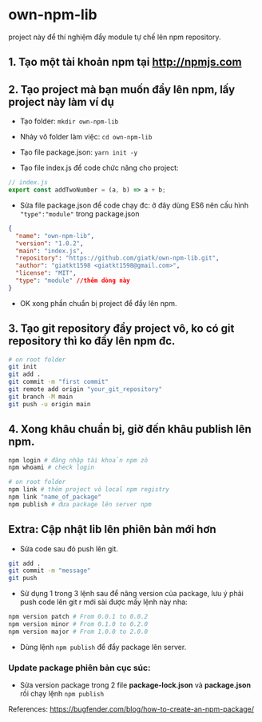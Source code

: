 # own-npm-lib

project này để thí nghiệm đẩy module tự chế lên npm repository.

## 1. Tạo một tài khoản npm tại http://npmjs.com

## 2. Tạo project mà bạn muốn đẩy lên npm, lấy project này làm ví dụ

- Tạo folder: `mkdir own-npm-lib`

- Nhảy vô folder làm việc: `cd own-npm-lib`

- Tạo file package.json: `yarn init -y`

- Tạo file index.js để code chức năng cho project:
```js
// index.js
export const addTwoNumber = (a, b) => a + b;
```

- Sửa file package.json để code chạy đc: ở đây dùng ES6 nên cấu hình `"type":"module"` trong package.json

```json
{
  "name": "own-npm-lib",
  "version": "1.0.2",
  "main": "index.js",
  "repository": "https://github.com/giatk/own-npm-lib.git",
  "author": "giatkt1598 <giatkt1598@gmail.com>",
  "license": "MIT",
  "type": "module" //thêm dòng này
}
```

- OK xong phần chuẩn bị project để đẩy lên npm.

## 3. Tạo git repository đẩy project vô, ko có git repository thì ko đẩy lên npm đc.

```bash
# on root folder
git init
git add .
git commit -m "first commit"
git remote add origin "your_git_repository"
git branch -M main
git push -u origin main
```

## 4. Xong khâu chuẩn bị, giờ đến khâu publish lên npm.

```bash
npm login # đăng nhập tài khoản npm zô
npm whoami # check login
```
```bash
# on root folder
npm link # thêm project vô local npm registry
npm link "name_of_package"
npm publish # đưa package lên server npm
```

## Extra: Cập nhật lib lên phiên bản mới hơn

- Sửa code sau đó push lên git.
```bash
git add .
git commit -m "message"
git push
```

- Sử dụng 1 trong 3 lệnh sau để nâng version của package, lưu ý phải push code lên git r mới sài được mấy lệnh này nha:
```bash
npm version patch # From 0.0.1 to 0.0.2
npm version minor # From 0.1.0 to 0.2.0
npm version major # From 1.0.0 to 2.0.0
```

- Dùng lệnh `npm publish` để đẩy package lên server.

### Update package phiên bản cục súc:

- Sửa version package trong 2 file **package-lock.json** và **package.json** rồi chạy lệnh `npm publish`

References: https://bugfender.com/blog/how-to-create-an-npm-package/